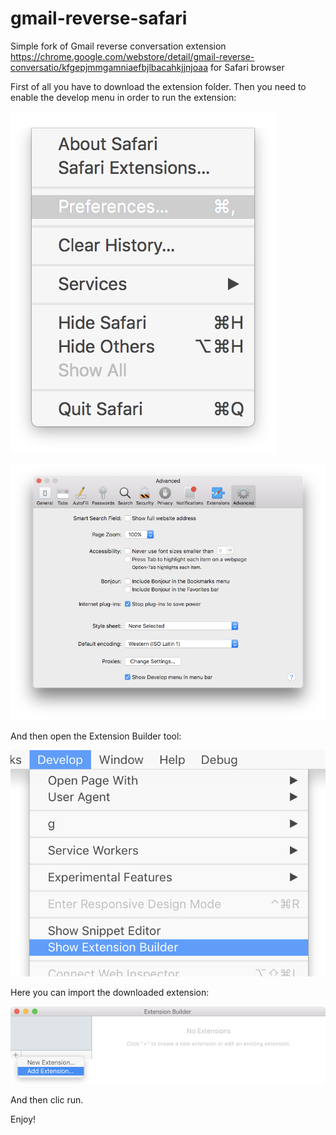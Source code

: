 # gmail-reverse-safari
Simple fork of Gmail reverse conversation extension https://chrome.google.com/webstore/detail/gmail-reverse-conversatio/kfgepjmmgamniaefbjlbacahkjjnjoaa for Safari browser

First of all you have to download the extension folder. Then you need to enable the develop menu in order to run the extension:

![](https://github.com/xavi-dev/gmail-reverse-safari/blob/master/readme-images/preferences.png)


![](https://github.com/xavi-dev/gmail-reverse-safari/blob/master/readme-images/develop.png)

And then open the Extension Builder tool:

![](https://github.com/xavi-dev/gmail-reverse-safari/blob/master/readme-images/develop-menu-show-extension-builder.png)

Here you can import the downloaded extension:

![](https://github.com/xavi-dev/gmail-reverse-safari/blob/master/readme-images/extension-builder-add-extension.png)

And then clic run.

Enjoy!
